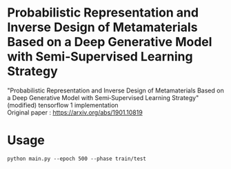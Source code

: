 # Probabilistic Representation and Inverse Design of Metamaterials Based on a Deep Generative Model with Semi‐Supervised Learning Strategy
"Probabilistic Representation and Inverse Design of Metamaterials Based on a Deep Generative Model with Semi‐Supervised Learning Strategy" (modified) tensorflow 1 implementation  
Original paper : https://arxiv.org/abs/1901.10819

# Usage
~~~
python main.py --epoch 500 --phase train/test
~~~

